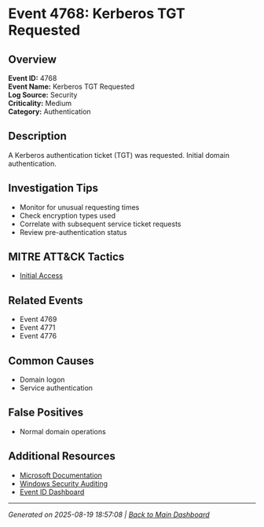 # Event 4768: Kerberos TGT Requested

## Overview
**Event ID:** 4768  
**Event Name:** Kerberos TGT Requested  
**Log Source:** Security  
**Criticality:** Medium  
**Category:** Authentication  

## Description
A Kerberos authentication ticket (TGT) was requested. Initial domain authentication.

## Investigation Tips
- Monitor for unusual requesting times
- Check encryption types used
- Correlate with subsequent service ticket requests
- Review pre-authentication status

## MITRE ATT&CK Tactics
- [Initial Access](https://attack.mitre.org/tactics/TA0001/)

## Related Events
- Event 4769
- Event 4771
- Event 4776

## Common Causes
- Domain logon
- Service authentication

## False Positives
- Normal domain operations

## Additional Resources
- [Microsoft Documentation](https://learn.microsoft.com/en-us/previous-versions/windows/it-pro/windows-10/security/threat-protection/auditing/event-4768)
- [Windows Security Auditing](https://learn.microsoft.com/en-us/windows/security/threat-protection/auditing/audit-events)
- [Event ID Dashboard](../index.html)

---
*Generated on 2025-08-19 18:57:08 | [Back to Main Dashboard](../index.html)*
